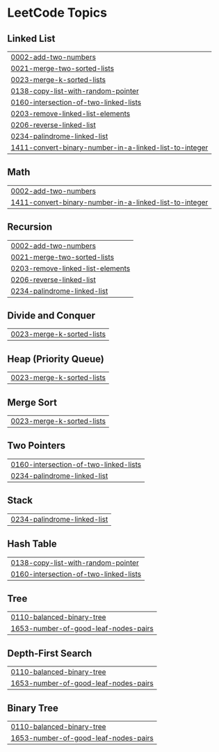 

<!---LeetCode Topics Start-->
# LeetCode Topics
## Linked List
|  |
| ------- |
| [0002-add-two-numbers](https://github.com/Nilesh-0203/-CrackYourPlacement/tree/master/0002-add-two-numbers) |
| [0021-merge-two-sorted-lists](https://github.com/Nilesh-0203/-CrackYourPlacement/tree/master/0021-merge-two-sorted-lists) |
| [0023-merge-k-sorted-lists](https://github.com/Nilesh-0203/-CrackYourPlacement/tree/master/0023-merge-k-sorted-lists) |
| [0138-copy-list-with-random-pointer](https://github.com/Nilesh-0203/-CrackYourPlacement/tree/master/0138-copy-list-with-random-pointer) |
| [0160-intersection-of-two-linked-lists](https://github.com/Nilesh-0203/-CrackYourPlacement/tree/master/0160-intersection-of-two-linked-lists) |
| [0203-remove-linked-list-elements](https://github.com/Nilesh-0203/-CrackYourPlacement/tree/master/0203-remove-linked-list-elements) |
| [0206-reverse-linked-list](https://github.com/Nilesh-0203/-CrackYourPlacement/tree/master/0206-reverse-linked-list) |
| [0234-palindrome-linked-list](https://github.com/Nilesh-0203/-CrackYourPlacement/tree/master/0234-palindrome-linked-list) |
| [1411-convert-binary-number-in-a-linked-list-to-integer](https://github.com/Nilesh-0203/-CrackYourPlacement/tree/master/1411-convert-binary-number-in-a-linked-list-to-integer) |
## Math
|  |
| ------- |
| [0002-add-two-numbers](https://github.com/Nilesh-0203/-CrackYourPlacement/tree/master/0002-add-two-numbers) |
| [1411-convert-binary-number-in-a-linked-list-to-integer](https://github.com/Nilesh-0203/-CrackYourPlacement/tree/master/1411-convert-binary-number-in-a-linked-list-to-integer) |
## Recursion
|  |
| ------- |
| [0002-add-two-numbers](https://github.com/Nilesh-0203/-CrackYourPlacement/tree/master/0002-add-two-numbers) |
| [0021-merge-two-sorted-lists](https://github.com/Nilesh-0203/-CrackYourPlacement/tree/master/0021-merge-two-sorted-lists) |
| [0203-remove-linked-list-elements](https://github.com/Nilesh-0203/-CrackYourPlacement/tree/master/0203-remove-linked-list-elements) |
| [0206-reverse-linked-list](https://github.com/Nilesh-0203/-CrackYourPlacement/tree/master/0206-reverse-linked-list) |
| [0234-palindrome-linked-list](https://github.com/Nilesh-0203/-CrackYourPlacement/tree/master/0234-palindrome-linked-list) |
## Divide and Conquer
|  |
| ------- |
| [0023-merge-k-sorted-lists](https://github.com/Nilesh-0203/-CrackYourPlacement/tree/master/0023-merge-k-sorted-lists) |
## Heap (Priority Queue)
|  |
| ------- |
| [0023-merge-k-sorted-lists](https://github.com/Nilesh-0203/-CrackYourPlacement/tree/master/0023-merge-k-sorted-lists) |
## Merge Sort
|  |
| ------- |
| [0023-merge-k-sorted-lists](https://github.com/Nilesh-0203/-CrackYourPlacement/tree/master/0023-merge-k-sorted-lists) |
## Two Pointers
|  |
| ------- |
| [0160-intersection-of-two-linked-lists](https://github.com/Nilesh-0203/-CrackYourPlacement/tree/master/0160-intersection-of-two-linked-lists) |
| [0234-palindrome-linked-list](https://github.com/Nilesh-0203/-CrackYourPlacement/tree/master/0234-palindrome-linked-list) |
## Stack
|  |
| ------- |
| [0234-palindrome-linked-list](https://github.com/Nilesh-0203/-CrackYourPlacement/tree/master/0234-palindrome-linked-list) |
## Hash Table
|  |
| ------- |
| [0138-copy-list-with-random-pointer](https://github.com/Nilesh-0203/-CrackYourPlacement/tree/master/0138-copy-list-with-random-pointer) |
| [0160-intersection-of-two-linked-lists](https://github.com/Nilesh-0203/-CrackYourPlacement/tree/master/0160-intersection-of-two-linked-lists) |
## Tree
|  |
| ------- |
| [0110-balanced-binary-tree](https://github.com/Nilesh-0203/-CrackYourPlacement/tree/master/0110-balanced-binary-tree) |
| [1653-number-of-good-leaf-nodes-pairs](https://github.com/Nilesh-0203/-CrackYourPlacement/tree/master/1653-number-of-good-leaf-nodes-pairs) |
## Depth-First Search
|  |
| ------- |
| [0110-balanced-binary-tree](https://github.com/Nilesh-0203/-CrackYourPlacement/tree/master/0110-balanced-binary-tree) |
| [1653-number-of-good-leaf-nodes-pairs](https://github.com/Nilesh-0203/-CrackYourPlacement/tree/master/1653-number-of-good-leaf-nodes-pairs) |
## Binary Tree
|  |
| ------- |
| [0110-balanced-binary-tree](https://github.com/Nilesh-0203/-CrackYourPlacement/tree/master/0110-balanced-binary-tree) |
| [1653-number-of-good-leaf-nodes-pairs](https://github.com/Nilesh-0203/-CrackYourPlacement/tree/master/1653-number-of-good-leaf-nodes-pairs) |
<!---LeetCode Topics End-->